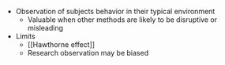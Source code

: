 - Observation of subjects behavior in their typical environment
	- Valuable when other methods are likely to be disruptive or misleading
- Limits
	- [[Hawthorne effect]]
	- Research observation may be biased